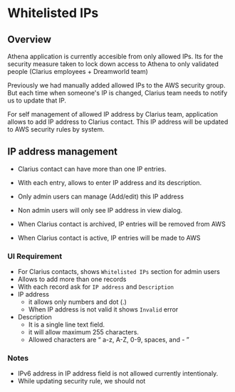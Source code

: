 # Whitelisted IPs

## Overview

Athena application is currently accesible from only allowed IPs. Its for the security measure taken to lock down access to Athena to only validated people (Clarius employees + Dreamworld team)

Previously we had manually added allowed IPs to the AWS security group. But each time when someone's IP is changed, Clarius team needs to notify us to update that IP.

For self management of allowed IP address by Clarius team, application allows to add IP address to Clarius contact. This IP address will be updated to AWS security rules by system.



## IP address management

- Clarius contact can have more than one IP entries.
- With each entry, allows to enter IP address and its description.
- Only admin users can manage (Add/edit) this IP address
- Non admin users will only see IP address in view dialog. 

- When Clarius contact is archived, IP entries will be removed from AWS
- When Clarius contact is active, IP entries will be made to AWS



### UI Requirement

- For Clarius contacts, shows `Whitelisted IPs` section for admin users
- Allows to add more than one records
- With each record ask for `IP address` and `Description`
- IP address 
  - it allows only numbers and dot (.)
  - When IP address is not valid it shows `Invalid` error
- Description
  - It is a single line text field. 
  - it will allow maximum 255 characters. 
  - Allowed characters are “ a-z, A-Z, 0-9, spaces, and -  ”



### Notes

- IPv6 address in IP address field is not allowed currently intentionaly. 
- While updating security rule, we should not 